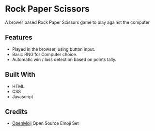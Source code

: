 # Rock Paper Scissors
A brower based Rock Paper Scissors game to play against the computer


## Features
- Played in the browser, using button input.
- Basic RNG for Computer choice.
- Automatic win / loss detection based on points tally.

## Built With
- HTML
- CSS
- Javascript

## Credits
- [OpenMoji](https://openmoji.org/about/) Open Source Emoji Set
